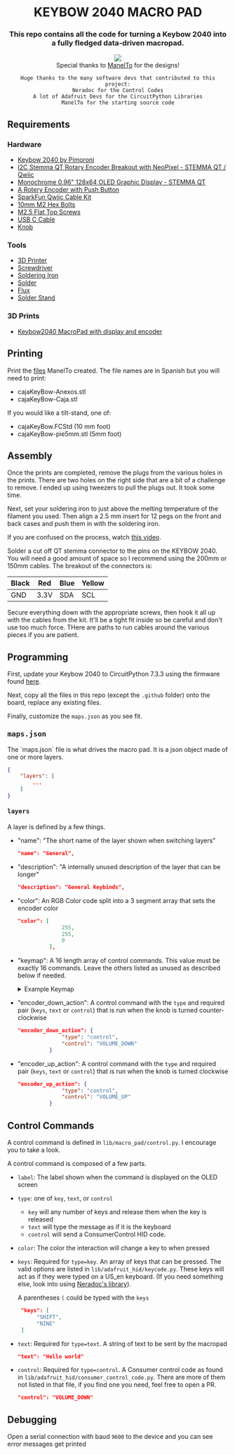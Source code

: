 
<Center>
<h1>KEYBOW 2040 MACRO PAD</h1>
<h3>This repo contains all the code for turning a Keybow 2040 into a fully fledged data-driven macropad.</h3>
    <div>
        <img src="./.github/img.jpg"/>
    </div>
    Special thanks to <a href= "https://www.printables.com/social/1358-manelto/models">ManelTo</a> for the designs!

    Huge thanks to the many software devs that contributed to this project:
    Neradoc for the Control Codes
    A lot of Adafruit Devs for the CircuitPython Libraries
    ManelTo for the starting source code
</Center>

<h2>Requirements</h2>

### Hardware
- [Keybow 2040 by Pimoroni](https://shop.pimoroni.com/products/keybow-2040?variant=32399559589971)
- [I2C Stemma QT Rotary Encoder Breakout with NeoPixel - STEMMA QT / Qwiic](https://www.adafruit.com/product/4991)
- [Monochrome 0.96" 128x64 OLED Graphic Display - STEMMA QT](https://www.adafruit.com/product/326)
- [A Rotery Encoder with Push Button](https://www.adafruit.com/product/377)
- [SparkFun Qwiic Cable Kit](https://www.sparkfun.com/products/15081)
- [10mm M2 Hex Bolts](https://www.amazon.com/dp/B07W5HBRMP)
- [M2.5 Flat Top Screws](https://www.amazon.com/dp/B089QX453K)
- [USB C Cable](https://pine64.com/product/usb-type-c-to-usb-type-c-silicone-power-charging-cable-1-5-meter-length/)
- [Knob](https://www.alibaba.com/product-detail/Factory-machinig-solid-anodized-aluminum-knurled_62498933495.html?spm=a2700.galleryofferlist.normal_offer.d_title.f19016dbZNflhI)

### Tools
- [3D Printer](https://www.creality3dofficial.com/products/official-creality-ender-3-3d-printer)
- [Screwdriver](https://www.ifixit.com/products/repair-business-toolkit)
- [Soldering Iron](https://pine64.com/product/pinecil-smart-mini-portable-soldering-iron/)
- [Solder](https://www.microcenter.com/product/659263/chip-quick-solder-wire-no-clean-0020-1-oz)
- [Flux](https://www.microcenter.com/product/657250/caig-laboratories-deoxit-brand-no-clean-rma-soldering-flux-in-syringe-applicator)
- [Solder Stand](https://www.microcenter.com/product/659033/eclipse-enterprise-mini-soldering-stand-with-sponge)

### 3D Prints
- [Keybow2040 MacroPad with display and encoder](https://www.printables.com/model/228327-keybow2040-macropad-with-display-and-encoder)


<h2>Printing</h2>

Print the [files](https://www.printables.com/model/228327-keybow2040-macropad-with-display-and-encoder/files) ManelTo created. The file names are in Spanish but you will need to print:

- cajaKeyBow-Anexos.stl
- cajaKeyBow-Caja.stl

If you would like a tilt-stand, one of:

- cajaKeyBow.FCStd (10 mm foot)
- cajaKeyBow-pie5mm.stl (5mm foot)

<h2>Assembly</h2>

Once the prints are completed, remove the plugs from the various holes in the prints. There are two holes on the right side that are a bit of a challenge to remove. I ended up using tweezers to pull the plugs out. It took some time. 

Next, set your soldering iron to just above the melting temperature of the filament you used. Then align a 2.5 mm insert for 12 pegs on the front and back cases and push them in with the soldering iron.

If you are confused on the process, watch [this video](https://www.youtube.com/watch?v=ba4TdnjzdjI).

Solder a cut off QT stemma connector to the pins on the KEYBOW 2040. You will need a good amount of space so I recommend using the 200mm or 150mm cables. The breakout of the connectors is:

| Black | Red | Blue | Yellow |
| ----- | --- | ---- | ------ |
GND | 3.3V | SDA | SCL

Secure everything down with the appropriate screws, then hook it all up with the cables from the kit. It'll be a tight fit inside so be careful and don't use too much force. THere are paths to run cables around the various pieces if you are patient.

<h2>Programming</h2>

First, update your Keybow 2040 to CircuitPython 7.3.3 using the firmware found [here](https://circuitpython.org/board/pimoroni_keybow2040/).

Next, copy all the files in this repo (except the `.github` folder) onto the board, replace any existing files. 

Finally, customize the `maps.json` as you see fit. 


<h3><kbd>maps.json</kbd></h3>
The `maps.json` file is what drives the macro pad. It is a json object made of one or more layers. 

```json
{
    "layers": [
        ...
    ]
}
```

<h4><kbd>layers</kbd></h4>
A layer is defined by a few things.

- "name": "The short name of the layer shown when switching layers"
  ```json
  "name": "General",
  ```
- "description": "A internally unused description of the layer that can be longer"
  ```json
  "description": "General Keybinds",
  ```
- "color": An RGB Color code split into a 3 segment array that sets the encoder color
  ```json
  "color": [
                255,
                255,
                0
            ],
  ```
- "keymap": A 16 length array of control commands. This value must be exactly 16 commands. Leave the others listed as unused as described below if needed.
    <details>
    <summary>
    Example Keymap
    </summary>

    ```json
    "keymap": [
                    {
                        "label": "Ins.",
                        "type":"key",
                        "keys": [
                            "INSERT"
                        ],
                        "color": [ 0, 0 , 255]
                    },
                    {
                        "label": "Home",
                        "type":"key",
                        "keys": [
                            "HOME"
                        ]
                        ,
                        "color": [ 0, 0 , 255]
                    },
                    {
                        "label": "PgUp",
                        "type":"key",
                        "keys": [
                            "PAGE_UP"
                        ],
                        "color": [ 0, 0 , 255]
                    },
                    {
                        "label": "()",
                        "type": "text",
                        "text": "()",
                        "color": [ 255, 0, 0]
                    },
                    {
                        "label": "Del",
                        "type": "key",
                        "keys": [
                            "DELETE"
                        ],
                        "color": [ 0, 0 , 255]
                    },
                    {
                        "label": "End",
                        "type": "key",
                        "keys": [
                            "END"
                        ],
                        "color": [ 0, 0, 255]
                    },
                    {
                        "label": "PgDn",
                        "type": "key",
                        "keys": [
                            "PAGE_DOWN"
                        ],
                        "color": [ 0, 0 , 255]
                    },
                    {
                        "label": "Win",
                        "type": "key",
                        "keys": [
                            "GUI"
                        ],
                        "color": [ 0, 0 , 255]
                    },
                    {
                        "label": "Ctrl",
                        "type": "key",
                        "keys": [
                            "CONTROL"
                        ],
                        "color": [ 0, 0 , 255]
                    },
                    {
                        "label": "Alt",
                        "type": "key",
                        "keys": [
                            "ALT"
                        ],
                        "color": [ 0, 0, 255]
                    },
                    {
                        "label": "ArrUp",
                        "type": "key",
                        "keys": [
                            "UP_ARROW"
                        ],
                        "color": [ 255, 255, 255]
                    },
                    {
                        "label": "Pause",
                        "type": "key",
                        "keys": [
                            "PAUSE"
                        ],
                        "color": [ 0, 0, 255]
                    },
                    {
                        "label": "Shift",
                        "type": "key",
                        "keys": [
                            "SHIFT"
                        ],
                        "color": [ 0, 0, 255]
                    },
                    {
                        "label": "LftAr",
                        "type": "key",
                        "keys": [
                            "LEFT_ARROW"
                        ],
                        "color": [ 255, 255, 255]
                    },
                    {
                        "label": "DwnAr",
                        "type": "key",
                        "keys": [
                            "DOWN_ARROW"
                        ],
                        "color": [ 255, 255, 255]
                    },
                    {
                        "label": "RigAr",
                        "type": "key",
                        "keys": [
                            "RIGHT_ARROW"
                        ],
                        "color": [ 255, 255, 255]
                    }
                ],
    ```
    </details>

- "encoder_down_action": A control command with the `type` and required pair (`keys`, `text` or `control`) that is run when the knob is turned counter-clockwise
  ```json
  "encoder_down_action": {
                "type": "control",
                "control": "VOLUME_DOWN"
            }
  ```

- "encoder_up_action": A control command with the `type` and required pair (`keys`, `text` or `control`) that is run when the knob is turned clockwise
  ```json
  "encoder_up_action": {
                "type": "control",
                "control": "VOLUME_UP"
            }
  ```

## Control Commands
A control command is defined in `lib/macro_pad/control.py`. I encourage you to take a look. 

A control command is composed of a few parts.

- `label`: The label shown when the command is displayed on the OLED screen
- `type`: one of `key`, `text`, or `control`
  - `key` will any number of keys and release them when the key is released
  - `text` will type the message as if it is the keyboard
  - `control` will send a ConsumerControl HID code.
- `color`: The color the interaction will change a key to when pressed
- `keys`: Required for `type=key`. An array of keys that can be pressed. The valid options are listed in `lib/adafruit_hid/keycode.py`. These keys will act as if they were typed on a US_en keyboard. (If you need something else, look into using [Neradoc's library](https://github.com/Neradoc/Circuitpython_Keyboard_Layouts)).

  A parentheses `(` could be typed with the `keys`
  ```json
   "keys": [
        "SHIFT",
        "NINE"
   ]
  ```
- `text`: Required for `type=text`. A string of text to be sent by the macropad
  ```json
  "text": "Hello world"
  ```
- `control`: Required for `type=control`. A Consumer control code as found in `lib/adafruit_hid/consumer_control_code.py`. There are more of them not listed in that file, if you find one you need, feel free to open a PR.
  ```json
  "control": "VOLUME_DOWN"
  ```


## Debugging
Open a serial connection with baud `9600` to the device and you can see error messages get printed 